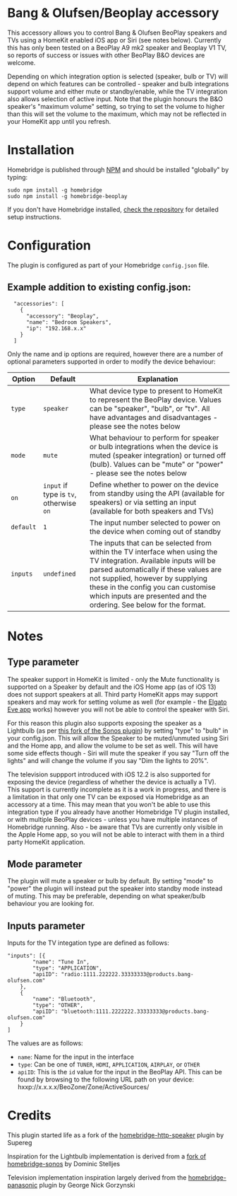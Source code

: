 # Bang & Olufsen/Beoplay accessory

This accessory allows you to control Bang & Olufsen BeoPlay speakers and TVs using a HomeKit enabled iOS app or Siri (see notes below).  Currently this has only been tested on a BeoPlay A9 mk2 speaker and Beoplay V1 TV, so reports of success or issues with other BeoPlay B&O devices are welcome.

Depending on which integration option is selected (speaker, bulb or TV) will depend on which features can be controlled - speaker and bulb integrations support volume and either mute or standby/enable, while the TV integration also allows selection of active input. Note that the plugin honours the B&O speaker's "maximum volume" setting, so trying to set the volume to higher than this will set the volume to the maximum, which may not be reflected in your HomeKit app until you refresh.

# Installation

Homebridge is published through [NPM](https://www.npmjs.com/package/homebridge) and should be installed "globally" by typing:

    sudo npm install -g homebridge
    sudo npm install -g homebridge-beoplay

If you don't have Homebridge installed, [check the repository](https://github.com/nfarina/homebridge) for detailed setup instructions.

# Configuration

The plugin is configured as part of your Homebridge `config.json` file.

## Example addition to existing config.json:

      "accessories": [
        {
          "accessory": "Beoplay",
          "name": "Bedroom Speakers",
          "ip": "192.168.x.x"
        }
      ]

Only the name and ip options are required, however there are a number of optional parameters supported in order to modify the device behaviour:

Option | Default | Explanation
--- | --- | ---
`type` | `speaker` | What device type to present to HomeKit to represent the BeoPlay device. Values can be "speaker", "bulb", or "tv". All have advantages and disadvantages - please see the notes below
`mode` | `mute` | What behaviour to perform for speaker or bulb integrations when the device is muted (speaker integration) or turned off (bulb). Values can be "mute" or "power" - please see the notes below
`on` | `input` if type is `tv`, otherwise `on` | Define whether to power on the device from standby using the API (available for speakers) or via setting an input (available for both speakers and TVs)
`default` | `1` | The input number selected to power on the device when coming out of standby
`inputs` | `undefined` | The inputs that can be selected from within the TV interface when using the TV integration. Available inputs will be parsed automatically if these values are not supplied, however by supplying these in the config you can customise which inputs are presented and the ordering. See below for the format.

# Notes

## Type parameter

The speaker support in HomeKit is limited - only the Mute functionality is supported on a Speaker by default and the  iOS Home app (as of iOS 13) does not support speakers at all. Third party HomeKit apps may support speakers and may work for setting volume as well (for example - the [Elgato Eve app](https://apps.apple.com/gb/app/eve-for-homekit/id917695792) works) however you will not be able to control the speaker with Siri.

For this reason this plugin also supports exposing the speaker as a Lightbulb (as per [this fork of the Sonos plugin](https://github.com/dominicstelljes/homebridge-sonos)) by setting "type" to "bulb" in your config.json. This will allow the Speaker to be muted/unmuted using Siri and the Home app, and allow the volume to be set as well. This will have some side effects though - Siri will mute the speaker if you say "Turn off the lights" and will change the volume if you say "Dim the lights to 20%". 

The television suppport introduced with iOS 12.2 is also supported for exposing the device (regardless of whether the device is actually a TV). This support is currently incomplete as it is a work in progress, and there is a limitation in that only one TV can be exposed via Homebridge as an accessory at a time. This may mean that you won't be able to use this integration type if you already have another Homebridge TV plugin installed, or with multiple BeoPlay devices - unless you have multiple instances of Homebridge running. Also - be aware that TVs are currently only visible in the Apple Home app, so you will not be able to interact with them in a third party HomeKit application.

## Mode parameter

The plugin will mute a speaker or bulb by default. By setting "mode" to "power" the plugin will instead put the speaker into standby mode instead of muting. This may be preferable, depending on what speaker/bulb behaviour you are looking for.

## Inputs parameter

Inputs for the TV integation type are defined as follows:

    "inputs": [{
            "name": "Tune In",
            "type": "APPLICATION",
            "apiID": "radio:1111.222222.33333333@products.bang-olufsen.com"
        },
        {
            "name": "Bluetooth",
            "type": "OTHER",
            "apiID": "bluetooth:1111.2222222.33333333@products.bang-olufsen.com"
        }
    ]

The values are as follows:
- `name`: Name for the input in the interface
- `type`: Can be one of `TUNER`, `HDMI`, `APPLICATION`, `AIRPLAY`, or `OTHER`
- `apiID`: This is the `id` value for the input in the BeoPlay API. This can be found by browsing to the following URL path on your device: hxxp://x.x.x.x/BeoZone/Zone/ActiveSources/ 

# Credits
This plugin started life as a fork of the [homebridge-http-speaker](https://github.com/Supereg/homebridge-http-speaker) plugin by Supereg

Inspiration for the Lightbulb implementation is derived from a [fork of homebridge-sonos](https://github.com/dominicstelljes/homebridge-sonos) by Dominic Stelljes

Television implementation inspiration largely derived from the [homebridge-panasonic](https://github.com/g30r93g/homebridge-panasonic) plugin by George Nick Gorzynski
